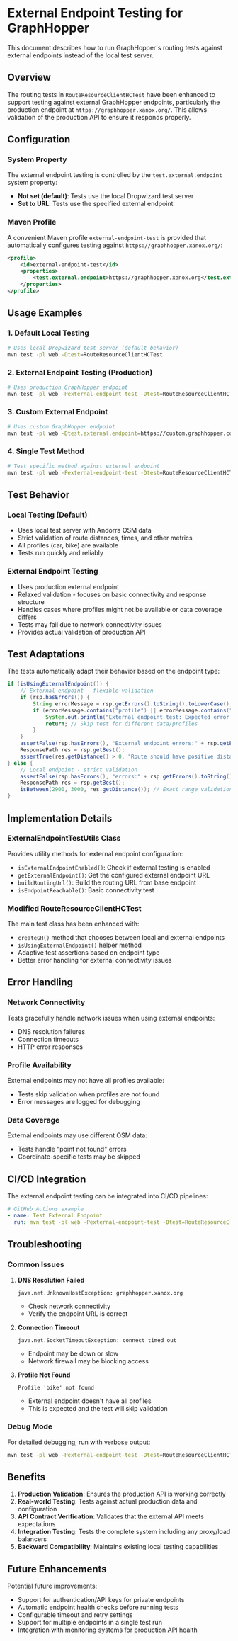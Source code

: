 # External Endpoint Testing for GraphHopper

This document describes how to run GraphHopper's routing tests against external endpoints instead of the local test server.

## Overview

The routing tests in `RouteResourceClientHCTest` have been enhanced to support testing against external GraphHopper endpoints, particularly the production endpoint at `https://graphhopper.xanox.org/`. This allows validation of the production API to ensure it responds properly.

## Configuration

### System Property

The external endpoint testing is controlled by the `test.external.endpoint` system property:

- **Not set (default)**: Tests use the local Dropwizard test server
- **Set to URL**: Tests use the specified external endpoint

### Maven Profile

A convenient Maven profile `external-endpoint-test` is provided that automatically configures testing against `https://graphhopper.xanox.org/`:

```xml
<profile>
    <id>external-endpoint-test</id>
    <properties>
        <test.external.endpoint>https://graphhopper.xanox.org</test.external.endpoint>
    </properties>
</profile>
```

## Usage Examples

### 1. Default Local Testing
```bash
# Uses local Dropwizard test server (default behavior)
mvn test -pl web -Dtest=RouteResourceClientHCTest
```

### 2. External Endpoint Testing (Production)
```bash
# Uses production GraphHopper endpoint
mvn test -pl web -Pexternal-endpoint-test -Dtest=RouteResourceClientHCTest
```

### 3. Custom External Endpoint
```bash
# Uses custom GraphHopper endpoint
mvn test -pl web -Dtest.external.endpoint=https://custom.graphhopper.com -Dtest=RouteResourceClientHCTest
```

### 4. Single Test Method
```bash
# Test specific method against external endpoint
mvn test -pl web -Pexternal-endpoint-test -Dtest=RouteResourceClientHCTest#testSimpleRoute
```

## Test Behavior

### Local Testing (Default)
- Uses local test server with Andorra OSM data
- Strict validation of route distances, times, and other metrics
- All profiles (car, bike) are available
- Tests run quickly and reliably

### External Endpoint Testing
- Uses production external endpoint
- Relaxed validation - focuses on basic connectivity and response structure
- Handles cases where profiles might not be available or data coverage differs
- Tests may fail due to network connectivity issues
- Provides actual validation of production API

## Test Adaptations

The tests automatically adapt their behavior based on the endpoint type:

```java
if (isUsingExternalEndpoint()) {
    // External endpoint - flexible validation
    if (rsp.hasErrors()) {
        String errorMessage = rsp.getErrors().toString().toLowerCase();
        if (errorMessage.contains("profile") || errorMessage.contains("point")) {
            System.out.println("External endpoint test: Expected error: " + rsp.getErrors());
            return; // Skip test for different data/profiles
        }
    }
    assertFalse(rsp.hasErrors(), "External endpoint errors:" + rsp.getErrors().toString());
    ResponsePath res = rsp.getBest();
    assertTrue(res.getDistance() > 0, "Route should have positive distance");
} else {
    // Local endpoint - strict validation
    assertFalse(rsp.hasErrors(), "errors:" + rsp.getErrors().toString());
    ResponsePath res = rsp.getBest();
    isBetween(2900, 3000, res.getDistance()); // Exact range validation
}
```

## Implementation Details

### ExternalEndpointTestUtils Class

Provides utility methods for external endpoint configuration:

- `isExternalEndpointEnabled()`: Check if external testing is enabled
- `getExternalEndpoint()`: Get the configured external endpoint URL
- `buildRoutingUrl()`: Build the routing URL from base endpoint
- `isEndpointReachable()`: Basic connectivity test

### Modified RouteResourceClientHCTest

The main test class has been enhanced with:

- `createGH()` method that chooses between local and external endpoints
- `isUsingExternalEndpoint()` helper method
- Adaptive test assertions based on endpoint type
- Better error handling for external connectivity issues

## Error Handling

### Network Connectivity
Tests gracefully handle network issues when using external endpoints:
- DNS resolution failures
- Connection timeouts
- HTTP error responses

### Profile Availability
External endpoints may not have all profiles available:
- Tests skip validation when profiles are not found
- Error messages are logged for debugging

### Data Coverage
External endpoints may use different OSM data:
- Tests handle "point not found" errors
- Coordinate-specific tests may be skipped

## CI/CD Integration

The external endpoint testing can be integrated into CI/CD pipelines:

```yaml
# GitHub Actions example
- name: Test External Endpoint
  run: mvn test -pl web -Pexternal-endpoint-test -Dtest=RouteResourceClientHCTest
```

## Troubleshooting

### Common Issues

1. **DNS Resolution Failed**
   ```
   java.net.UnknownHostException: graphhopper.xanox.org
   ```
   - Check network connectivity
   - Verify the endpoint URL is correct

2. **Connection Timeout**
   ```
   java.net.SocketTimeoutException: connect timed out
   ```
   - Endpoint may be down or slow
   - Network firewall may be blocking access

3. **Profile Not Found**
   ```
   Profile 'bike' not found
   ```
   - External endpoint doesn't have all profiles
   - This is expected and the test will skip validation

### Debug Mode

For detailed debugging, run with verbose output:
```bash
mvn test -pl web -Pexternal-endpoint-test -Dtest=RouteResourceClientHCTest -X
```

## Benefits

1. **Production Validation**: Ensures the production API is working correctly
2. **Real-world Testing**: Tests against actual production data and configuration
3. **API Contract Verification**: Validates that the external API meets expectations
4. **Integration Testing**: Tests the complete system including any proxy/load balancers
5. **Backward Compatibility**: Maintains existing local testing capabilities

## Future Enhancements

Potential future improvements:
- Support for authentication/API keys for private endpoints
- Automatic endpoint health checks before running tests
- Configurable timeout and retry settings
- Support for multiple endpoints in a single test run
- Integration with monitoring systems for production API health